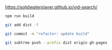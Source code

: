 https://solidwaterslayer.github.io/vid-search/

```sh
npm run build
```

```sh
git add dist -f
```

```sh
git commit -m "refactor: update build"
```

```sh
git subtree push --prefix dist origin gh-pages
```
